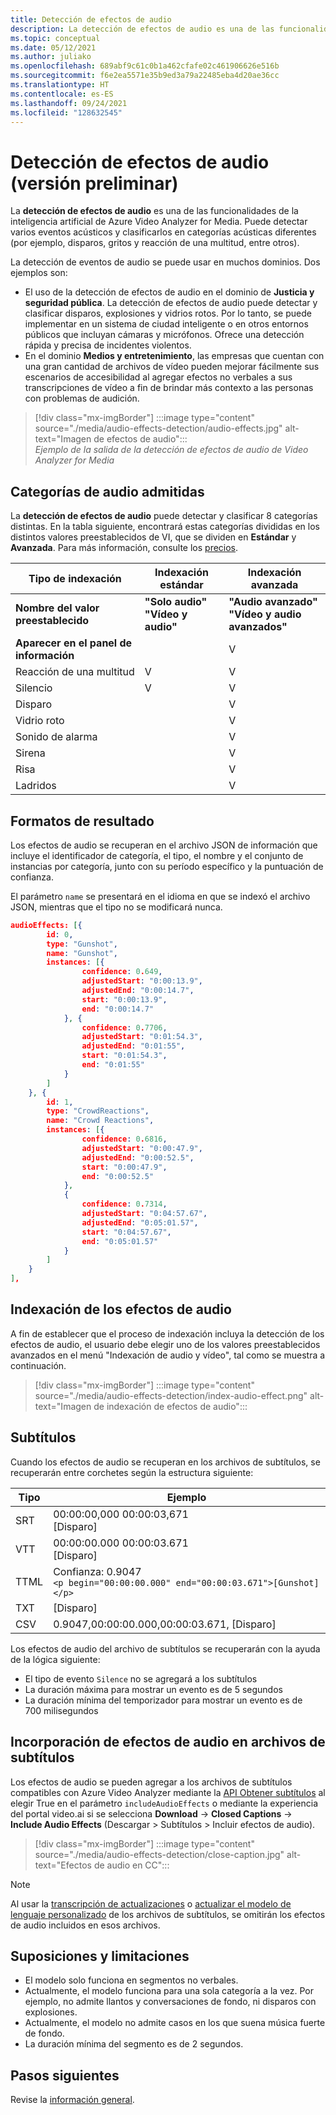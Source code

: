 ```yaml
---
title: Detección de efectos de audio
description: La detección de efectos de audio es una de las funcionalidades de la inteligencia artificial de Azure Video Analyzer for Media. Puede detectar varios eventos acústicos y clasificarlos en categorías acústicas diferentes (por ejemplo, disparos, gritos y reacciones de la multitud, entre otros).
ms.topic: conceptual
ms.date: 05/12/2021
ms.author: juliako
ms.openlocfilehash: 689abf9c61c0b1a462cfafe02c461906626e516b
ms.sourcegitcommit: f6e2ea5571e35b9ed3a79a22485eba4d20ae36cc
ms.translationtype: HT
ms.contentlocale: es-ES
ms.lasthandoff: 09/24/2021
ms.locfileid: "128632545"
---
```

#  <a name="audio-effects-detection-preview"></a>Detección de efectos de audio (versión preliminar)

La **detección de efectos de audio** es una de las funcionalidades de la inteligencia artificial de Azure Video Analyzer for Media. Puede detectar varios eventos acústicos y clasificarlos en categorías acústicas diferentes (por ejemplo, disparos, gritos y reacción de una multitud, entre otros).
 
La detección de eventos de audio se puede usar en muchos dominios. Dos ejemplos son:

* El uso de la detección de efectos de audio en el dominio de **Justicia y seguridad pública**. La detección de efectos de audio puede detectar y clasificar disparos, explosiones y vidrios rotos. Por lo tanto, se puede implementar en un sistema de ciudad inteligente o en otros entornos públicos que incluyan cámaras y micrófonos. Ofrece una detección rápida y precisa de incidentes violentos. 
* En el dominio **Medios y entretenimiento**, las empresas que cuentan con una gran cantidad de archivos de vídeo pueden mejorar fácilmente sus escenarios de accesibilidad al agregar efectos no verbales a sus transcripciones de vídeo a fin de brindar más contexto a las personas con problemas de audición.

> [!div class="mx-imgBorder"]
> :::image type="content" source="./media/audio-effects-detection/audio-effects.jpg" alt-text="Imagen de efectos de audio":::
<br/>*Ejemplo de la salida de la detección de efectos de audio de Video Analyzer for Media*

## <a name="supported-audio-categories"></a>Categorías de audio admitidas  

La **detección de efectos de audio** puede detectar y clasificar 8 categorías distintas. En la tabla siguiente, encontrará estas categorías divididas en los distintos valores preestablecidos de VI, que se dividen en **Estándar** y **Avanzada**. Para más información, consulte los [precios](https://azure.microsoft.com/pricing/details/media-services/).

|Tipo de indexación |Indexación estándar| Indexación avanzada|
|---|---|---|
|**Nombre del valor preestablecido** |**"Solo audio"** <br/>**"Vídeo y audio"** |**"Audio avanzado"**<br/> **"Vídeo y audio avanzados"**|
|**Aparecer en el panel de información**|| V|
|Reacción de una multitud |V| V|
| Silencio| V| V|
| Disparo ||V |
| Vidrio roto ||V|
| Sonido de alarma|| V |
| Sirena|| V |
| Risa|| V |
| Ladridos|| V|

## <a name="result-formats"></a>Formatos de resultado

Los efectos de audio se recuperan en el archivo JSON de información que incluye el identificador de categoría, el tipo, el nombre y el conjunto de instancias por categoría, junto con su período específico y la puntuación de confianza.

El parámetro `name` se presentará en el idioma en que se indexó el archivo JSON, mientras que el tipo no se modificará nunca.

```json
audioEffects: [{
        id: 0,
        type: "Gunshot",
        name: "Gunshot",
        instances: [{
                confidence: 0.649,
                adjustedStart: "0:00:13.9",
                adjustedEnd: "0:00:14.7",
                start: "0:00:13.9",
                end: "0:00:14.7"
            }, {
                confidence: 0.7706,
                adjustedStart: "0:01:54.3",
                adjustedEnd: "0:01:55",
                start: "0:01:54.3",
                end: "0:01:55"
            }
        ]
    }, {
        id: 1,
        type: "CrowdReactions",
        name: "Crowd Reactions",
        instances: [{
                confidence: 0.6816,
                adjustedStart: "0:00:47.9",
                adjustedEnd: "0:00:52.5",
                start: "0:00:47.9",
                end: "0:00:52.5"
            },
            {
                confidence: 0.7314,
                adjustedStart: "0:04:57.67",
                adjustedEnd: "0:05:01.57",
                start: "0:04:57.67",
                end: "0:05:01.57"
            }
        ]
    }
],
```

## <a name="how-to-index-audio-effects"></a>Indexación de los efectos de audio

A fin de establecer que el proceso de indexación incluya la detección de los efectos de audio, el usuario debe elegir uno de los valores preestablecidos avanzados en el menú "Indexación de audio y vídeo", tal como se muestra a continuación.

> [!div class="mx-imgBorder"]
> :::image type="content" source="./media/audio-effects-detection/index-audio-effect.png" alt-text="Imagen de indexación de efectos de audio":::

## <a name="closed-caption"></a>Subtítulos

Cuando los efectos de audio se recuperan en los archivos de subtítulos, se recuperarán entre corchetes según la estructura siguiente:

|Tipo| Ejemplo|
|---|---|
|SRT |00:00:00,000  00:00:03,671<br/>[Disparo]|
|VTT |00:00:00.000  00:00:03.671<br/>[Disparo]|
|TTML|Confianza: 0.9047 <br/> `<p begin="00:00:00.000" end="00:00:03.671">[Gunshot]</p>`|
|TXT |[Disparo]|
|CSV |0.9047,00:00:00.000,00:00:03.671, [Disparo]|

Los efectos de audio del archivo de subtítulos se recuperarán con la ayuda de la lógica siguiente:

* El tipo de evento `Silence` no se agregará a los subtítulos
* La duración máxima para mostrar un evento es de 5 segundos
* La duración mínima del temporizador para mostrar un evento es de 700 milisegundos

## <a name="adding-audio-effects-in-closed-caption-files"></a>Incorporación de efectos de audio en archivos de subtítulos

Los efectos de audio se pueden agregar a los archivos de subtítulos compatibles con Azure Video Analyzer mediante la [API Obtener subtítulos](https://api-portal.videoindexer.ai/api-details#api=Operations&operation=Get-Video-Captions) al elegir True en el parámetro `includeAudioEffects` o mediante la experiencia del portal video.ai si se selecciona **Download** -> **Closed Captions** -> **Include Audio Effects** (Descargar > Subtítulos > Incluir efectos de audio).

> [!div class="mx-imgBorder"]
> :::image type="content" source="./media/audio-effects-detection/close-caption.jpg" alt-text="Efectos de audio en CC":::

> [!NOTE]
> Al usar la [transcripción de actualizaciones](https://api-portal.videoindexer.ai/api-details#api=Operations&operation=Update-Video-Transcript) o [actualizar el modelo de lenguaje personalizado](https://api-portal.videoindexer.ai/api-details#api=Operations&operation=Update-Language-Model) de los archivos de subtítulos, se omitirán los efectos de audio incluidos en esos archivos.

## <a name="limitations-and-assumptions"></a>Suposiciones y limitaciones

* El modelo solo funciona en segmentos no verbales.
* Actualmente, el modelo funciona para una sola categoría a la vez. Por ejemplo, no admite llantos y conversaciones de fondo, ni disparos con explosiones.
* Actualmente, el modelo no admite casos en los que suena música fuerte de fondo.
* La duración mínima del segmento es de 2 segundos.

## <a name="next-steps"></a>Pasos siguientes

Revise la [información general](video-indexer-overview.md).
